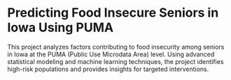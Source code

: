 # Predicting Food Insecure Seniors in Iowa Using PUMA

This project analyzes factors contributing to food insecurity among seniors in Iowa at the PUMA (Public Use Microdata Area) level. Using advanced statistical modeling and machine learning techniques, the project identifies high-risk populations and provides insights for targeted interventions. 
